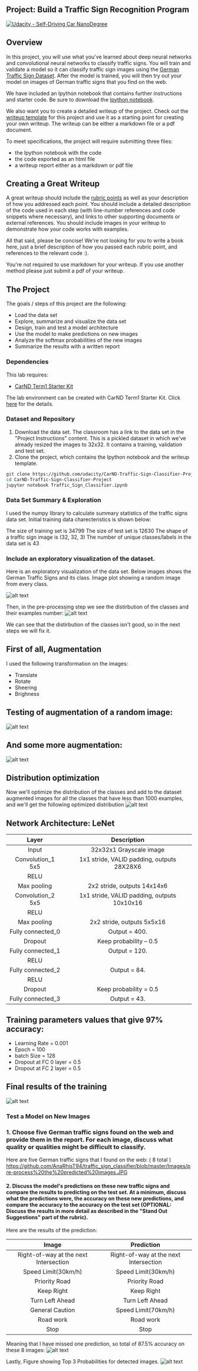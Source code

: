 ## Project: Build a Traffic Sign Recognition Program
[![Udacity - Self-Driving Car NanoDegree](https://s3.amazonaws.com/udacity-sdc/github/shield-carnd.svg)](http://www.udacity.com/drive)

Overview
---
In this project, you will use what you've learned about deep neural networks and convolutional neural networks to classify traffic signs. You will train and validate a model so it can classify traffic sign images using the [German Traffic Sign Dataset](http://benchmark.ini.rub.de/?section=gtsrb&subsection=dataset). After the model is trained, you will then try out your model on images of German traffic signs that you find on the web.

We have included an Ipython notebook that contains further instructions 
and starter code. Be sure to download the [Ipython notebook](https://github.com/udacity/CarND-Traffic-Sign-Classifier-Project/blob/master/Traffic_Sign_Classifier.ipynb). 

We also want you to create a detailed writeup of the project. Check out the [writeup template](https://github.com/udacity/CarND-Traffic-Sign-Classifier-Project/blob/master/writeup_template.md) for this project and use it as a starting point for creating your own writeup. The writeup can be either a markdown file or a pdf document.

To meet specifications, the project will require submitting three files: 
* the Ipython notebook with the code
* the code exported as an html file
* a writeup report either as a markdown or pdf file 

Creating a Great Writeup
---
A great writeup should include the [rubric points](https://review.udacity.com/#!/rubrics/481/view) as well as your description of how you addressed each point.  You should include a detailed description of the code used in each step (with line-number references and code snippets where necessary), and links to other supporting documents or external references.  You should include images in your writeup to demonstrate how your code works with examples.  

All that said, please be concise!  We're not looking for you to write a book here, just a brief description of how you passed each rubric point, and references to the relevant code :). 

You're not required to use markdown for your writeup.  If you use another method please just submit a pdf of your writeup.

The Project
---
The goals / steps of this project are the following:
* Load the data set
* Explore, summarize and visualize the data set
* Design, train and test a model architecture
* Use the model to make predictions on new images
* Analyze the softmax probabilities of the new images
* Summarize the results with a written report

### Dependencies
This lab requires:

* [CarND Term1 Starter Kit](https://github.com/udacity/CarND-Term1-Starter-Kit)

The lab environment can be created with CarND Term1 Starter Kit. Click [here](https://github.com/udacity/CarND-Term1-Starter-Kit/blob/master/README.md) for the details.

### Dataset and Repository

1. Download the data set. The classroom has a link to the data set in the "Project Instructions" content. This is a pickled dataset in which we've already resized the images to 32x32. It contains a training, validation and test set.
2. Clone the project, which contains the Ipython notebook and the writeup template.
```sh
git clone https://github.com/udacity/CarND-Traffic-Sign-Classifier-Project
cd CarND-Traffic-Sign-Classifier-Project
jupyter notebook Traffic_Sign_Classifier.ipynb
```

### Data Set Summary & Exploration
I used the numpy library to calculate summary statistics of the traffic signs data set. Initial training data charecteristics is shown below:

The size of training set is 34799
The size of test set is 12630
The shape of a traffic sign image is (32, 32, 3)
The number of unique classes/labels in the data set is 43

### Include an exploratory visualization of the dataset.
Here is an exploratory visualization of the data set. Below images shows the German Traffic Signs and its class. Image plot showing a random image from every class.

![alt text](https://github.com/AnaRhisT94/traffic_sign_classifier/blob/master/Images/Show%20random%20image%20from%20every%20class.JPG)

Then, in the pre-processing step we see the distirbution of the classes and their examples number:
![alt text](https://github.com/AnaRhisT94/traffic_sign_classifier/blob/master/Images/plot_distribution_of_classes.JPG)

We can see that the distirbution of the classes isn't good, so in the next steps we will fix it.

## First of all, Augmentation
I used the following transformation on the images:
* Translate
* Rotate
* Sheering
* Brighness

## Testing of augmentation of a random image:
![alt text](https://github.com/AnaRhisT94/traffic_sign_classifier/blob/master/Images/Augmentation%20technique.JPG)

## And some more augmentation:
![alt text](https://github.com/AnaRhisT94/traffic_sign_classifier/blob/master/Images/More%20augmentation.JPG)

## Distribution optimization
Now we'll optimize the distribution of the classes and add to the dataset augmented images for all the classes that have less than 1000 examples, and we'll get the following optimized distribution
![alt text](https://github.com/AnaRhisT94/traffic_sign_classifier/blob/master/Images/optimize%20distribution.JPG)

## Network Architecture: LeNet

| Layer                                  |     Description                                                                  |
|:--------------------------:|:------------------------------------------------------:|
| Input                                  | 32x32x1 Grayscale image                                          |
| Convolution_1 5x5       | 1x1 stride, VALID padding, outputs 28X28X6                |
| RELU                                  |                                                                                              |
| Max pooling                    | 2x2 stride,  outputs 14x14x6                                    |
| Convolution_2 5x5       | 1x1 stride, VALID padding, outputs 10x10x16   |
| RELU                                  |                                                                                              |
| Max pooling                    | 2x2 stride,  outputs 5x5x16                                       |
| Fully connected_0        | Output = 400.                                                                 |
|Dropout                             |Keep probability – 0.5                                                 |
| Fully connected_1        | Output = 120.                                                                 |
| RELU                                  |                                                                                              |
| Fully connected_2        | Output = 84.                                                                   |
| RELU                                  |                                                                                              |
|Dropout                             |Keep probability = 0.5                                                 |
| Fully connected_3        | Output = 43.                                                                   |
 

## Training parameters values that give 97% accuracy:

* Learning Rate = 0.001
* Epoch = 100
* batch Size = 128
* Dropout at FC 0 layer = 0.5
* Dropout at FC 2 layer = 0.5

## Final results of the training
![alt text](https://github.com/AnaRhisT94/traffic_sign_classifier/blob/master/Images/Accuracy%20Results.JPG)

### Test a Model on New Images

### 1. Choose five German traffic signs found on the web and provide them in the report. For each image, discuss what quality or qualities might be difficult to classify.

Here are five German traffic signs that I found on the web: ( 8 total )
https://github.com/AnaRhisT94/traffic_sign_classifier/blob/master/Images/pre-process%20the%20predicted%20images.JPG

#### 2. Discuss the model's predictions on these new traffic signs and compare the results to predicting on the test set. At a minimum, discuss what the predictions were, the accuracy on these new predictions, and compare the accuracy to the accuracy on the test set (OPTIONAL: Discuss the results in more detail as described in the "Stand Out Suggestions" part of the rubric).

Here are the results of the prediction:

| Image                                                |     Prediction                                |
|:----------------------------------------------------:|:---------------------------------------------:|
| Right-of-way at the next Intersection                | Right-of-way at the next Intersection         |
| Speed Limit(30km/h)                                  | Speed Limit(30km/h)                           |
| Priority Road                                        | Priority Road                                 |
| Keep Right                                           | Keep Right                                    |
|Turn Left Ahead                                       | Turn Left Ahead                               |
|General Caution                                       | Speed Limit(70km/h)                               |
|Road work                                             | Road work                                     |
| Stop                                  | Stop                          |

Meaning that I have missed one prediction, so total of 87.5% accuracy on these 8 images:
![alt text](https://github.com/AnaRhisT94/traffic_sign_classifier/blob/master/Images/Accuracyc%2087.5%25.JPG)

Lastly, Figure showing Top 3 Probabilities for detected images.
![alt text](https://github.com/AnaRhisT94/traffic_sign_classifier/blob/master/Images/top%20k%3D3%20guesses.png)
